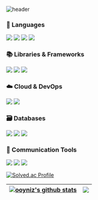 ![header](https://capsule-render.vercel.app/api?type=waving&color=895A84&height=300&section=header&text=Hello%20World👋&fontColor=ffffff&fontSize=90&animation=fadeIn&fontAlignY=38&desc=ooyniz's%20Profile!&descAlignY=51&descAlign=62)
<h3>🚀 Languages</h3>
<p>
  <img src="https://img.shields.io/badge/java-023E73?style=for-the-badge&logo=java&logoColor=white">
  <img src="https://img.shields.io/badge/Python-F2D230?style=for-the-badge&logo=python&logoColor=White">
  <img src="https://img.shields.io/badge/javascript-F7DF1E?style=for-the-badge&logo=javascript&logoColor=white">
  <img src="https://img.shields.io/badge/delphi-E62431?style=for-the-badge&logo=delphi&logoColor=white">
</p>

<h3>📚 Libraries & Frameworks</h3>
<p>
  <img src="https://img.shields.io/badge/JPA-6DB33F?style=for-the-badge&logo=jpa&logoColor=white">
  <img src="https://img.shields.io/badge/i18n-26A69A?style=for-the-badge&logo=i18next&logoColor=white">
  <img src="https://img.shields.io/badge/spring-6DB33F?style=for-the-badge&logo=spring&logoColor=white">
</p>

<h3>☁️ Cloud & DevOps</h3>
<p>
  <img src="https://img.shields.io/badge/Amazon_AWS-232F3E?style=for-the-badge&logo=amazonwebservices&logoColor=white">
  <img src="https://img.shields.io/badge/Docker-2496ED?style=for-the-badge&logo=docker&logoColor=white">
</p>

<h3>🗃️ Databases</h3>
<p>
  <img src="https://img.shields.io/badge/MongoDB-47A248?style=for-the-badge&logo=MongoDB&logoColor=white">
  <img src="https://img.shields.io/badge/MySQL-4479A1?style=for-the-badge&logo=MySQL&logoColor=white">
  <img src="https://img.shields.io/badge/MariaDB-003545?style=for-the-badge&logo=MariaDB&logoColor=white">
</p>

<h3>💬 Communication Tools</h3>
<p>
  <img src="https://img.shields.io/badge/Jira-0052CC?style=for-the-badge&logo=jira&logoColor=white">
  <img src="https://img.shields.io/badge/Slack-4A154B?style=for-the-badge&logo=slack&logoColor=white">
  <img src="https://img.shields.io/badge/Notion-000000?style=for-the-badge&logo=notion&logoColor=white">
</p>

[![Solved.ac Profile](http://mazassumnida.wtf/api/v2/generate_badge?boj=kyujin)](https://solved.ac/kyujin/)

| <a href="https://github.com/ooyniz/github-readme-stats"><img align="center" src="https://github-readme-stats.vercel.app/api?username=ooyniz&show_icons=true&include_all_commits=true&theme=buefy&hide_border=true" alt="ooyniz's github stats" /></a> | <a href="https://github.com/ooyniz/github-readme-stats"><img align="center" src="https://github-readme-stats.vercel.app/api/top-langs/?username=ooyniz&layout=compact&theme=buefy&hide_border=true" /></a> |
| ------------- | ------------- |
